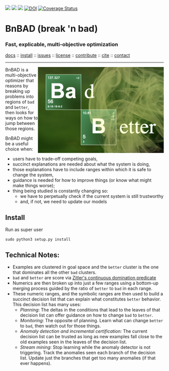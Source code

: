 <p>
<a href="LICENSE.md"><img 
src="https://img.shields.io/badge/license-mit-red"></a> <img 
src="https://img.shields.io/badge/purpose-ai,se-blueviolet"> <a 
     href="https://travis-ci.org/github/timm/bnbad"> <img 
src="https://travis-ci.org/timm/bnbad.svg?branch=master"></a> <a 
href="https://doi.org/10.5281/zenodo.3947026"><img 
src="https://zenodo.org/badge/DOI/10.5281/zenodo.3947026.svg" alt="DOI"></a> <a
     href='https://coveralls.io/github/aiez/lua?branch=master'> <img 
src='https://coveralls.io/repos/github/aiez/eg/badge.svg?branch=master' 
alt='Coverage Status' /></a></p>

<h1 xalign=center>BnBAD (break 'n bad)</h3>
<h3 xalign=center> Fast, explicable, multi-objective optimization</h3> 
<p xalign=center>
<a
href="http://menzies.us/bnbad">docs</a> :: <a
href="#install">install</a> :: <a
href="https://github.com/timm/bnbad/issues">issues</a> :: <a
href="LICENSE.md">license</a> :: <a
href="CONTRIBUTING.md">contribute</a> :: <a
href="CITATION.md">cite</a> ::  <a
href="CONTACT.md">contact</a>  
</p>

<hr>
<img  align=right width=400 
src="docs/letscook.png">


BnBAD is a multi-objective optimizer
that reasons by breaking up problems into regions of `bad` and
`better`, then looks for ways on how to jump between those regions.

BnBAD might be a useful choice when:

- users have to trade-off competing goals, 
- succinct explanations are needed about what the system is doing,
- those explanations have to include ranges within which it is safe
  to change the system, 
- guidance is needed for how to improve things
  (or know what might make things worse); 
- thing being studied is constantly changing so:
   - we have to perpetually check if the current system is still trustworthy
   - and, if not, we need to update our models

## Install

Run as super user

    sudo python3 setup.py install

## Technical Notes: 

- Examples are clustered in goal
  space and the `better` cluster is the one that dominates all the
  other `bad` clusters.
- `bad` and `better` are score via [Zitler's continuous domination predicate](docs/index.html#bnbad.Tab.better)
- Numerics are then broken up into just a few ranges
  using a bottom-up merging process
  guided by the ratio of `better` to `bad`  in each range. 
- These numeric ranges,
  and the symbolic ranges are then used to build a succinct decision list
  that can explain what constitutes `better` behavior. 
  This decision list has many uses:
    - _Planning_: The deltas in the conditions that lead to the leaves of that decision list can
      offer guidance on how to change
      `bad` to `better`. 
    - _Monitoring_: The opposite of planning. Learn what can change `better`
      to `bad`, then watch out for those things.
    - _Anomaly detection and incremental certification:_ 
     The current decision list can be trusted as long as new examples 
     fall close to the old examples seen in the leaves of the decision list.
    - _Stream mining_: Stop learning while the anomaly detector is not
      triggering. Track the anomalies seen each branch of the decision list.
      Update just the branches that get too many anomalies (if that ever happens).


